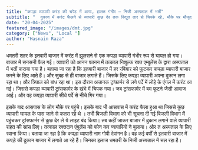 ```yaml
---
title: "कपड़ा व्यापारी करंट की चपेट में आया, हालत गंभीर – निजी अस्पताल में भर्ती"
subtitle: "  दुकान में करंट फैलने से व्यापारी कुछ देर तक विद्युत तार से चिपके रहे, मौके पर मौजूद लोगों ने कड़ी मशक्कत से छुड़ाया। बिजली विभाग की टीम जांच में जुटी।"
date: "20-04-2025"
featured_image: "/images/dmt.jpg"
category: ["News", "Local "]
author: "Hasnain Raza"
---
```


धमतरी शहर के इतवारी बाजार में करंट में झुलसने से एक कपड़ा  व्यापारी गंभीर रूप से घायल हो गया। बाजार में सनसनी फैल गई। व्यापारी को आनन फानन  में तत्काल निशुल्क रक्त एम्बुलेंस के द्वारा अस्पताल में भर्ती कराया गया है। बताया जा रहा है कि इतवारी बाजार में हर रविवार को फुटकर कपड़ा व्यापारी बाजार करने के लिए आते हैं। और सुबह से ही बाजार लगाते हैं। जिसके लिए कपड़ा व्यापारी अपना दुकान लगा रहा था। और त्रिपाल  को बांध रहा था। इस दौरान अचानक ट्रांफार्मर से लगे पर्दे में  लोहे के एंगल में करंट आ गई। जिससे कपड़ा व्यापारी ट्रांसफार्मर के खंभे में चिपक गया। जब ट्रांसफार्मर में बम फूटने जैसी आवाज आई। और वह कपड़ा व्यापारी सीधे पर्दे से नीचे गिर  गया।

इसके बाद आसपास के लोग मौके पर पहुंचे। इसके बाद भी आसपास में करंट फैला हुआ था जिससे कुछ व्यापारी घायल के पास जाने से कतरा रहे थे । तभी बिजली विभाग को भी सूचना दी गई बिजली विभाग में पहुंचकर ट्रांसफार्मर से कुछ देर ले ये लाइट बंद किया। तब कहीं जाकर बाजार में दुकान लगाने वाले व्यापारी राहत की सांस लिए। तत्काल रक्तदान एंबुलेंस को फोन कर व्यापारियों ने बुलाया। और त अस्पताल के लिए रवाना किया। बताया जा रहा है कि कपड़ा व्यापारी  नाम गोपी देवांगन है। वह कई वर्षों से इतवारी बाजार में कपड़े की दुकान बाजार में लगाते आ रहे हैं। जिनका इलाज धमतरी के निजी अस्पताल में चल रहा है।
